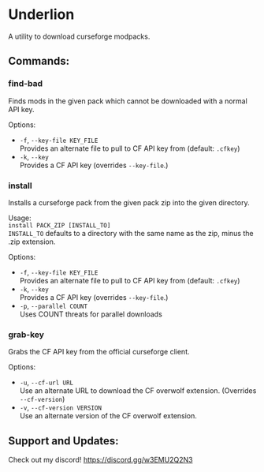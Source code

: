 # Underlion

A utility to download curseforge modpacks.

## Commands:

### find-bad
Finds mods in the given pack which cannot be downloaded with a normal API key.


Options:  
* `-f`, `--key-file KEY_FILE`  
	Provides an alternate file to pull to CF API key from (default: `.cfkey`)  
* `-k`, `--key`  
	Provides a CF API key (overrides `--key-file`.)  


### install
Installs a curseforge pack from the given pack zip into the given directory.

Usage:  
`install PACK_ZIP [INSTALL_TO]`  
`INSTALL_TO` defaults to a directory with the same name as the zip, minus the .zip extension.

Options:  
* `-f`, `--key-file KEY_FILE`  
	Provides an alternate file to pull to CF API key from (default: `.cfkey`)  
* `-k`, `--key`  
	Provides a CF API key (overrides `--key-file`.)  
* `-p`, `--parallel COUNT`  
	Uses COUNT threats for parallel downloads


### grab-key
Grabs the CF API key from the official curseforge client.

Options:  
* `-u`, `--cf-url URL`  
	Use an alternate URL to download the CF overwolf extension. (Overrides `--cf-version`)  
* `-v`,  `--cf-version VERSION`  
	Use an alternate version of the CF overwolf extension.  

## Support and Updates:
Check out my discord! https://discord.gg/w3EMU2Q2N3